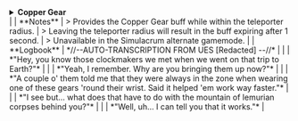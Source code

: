 <details>
<summary><strong>Copper Gear</strong></summary>

| **Title**       | **Description**                                                                                                                                                   |
|------------------|-------------------------------------------------------------------------------------------------------------------------------------------------------------------|
| **Name**        | <span style="color: grey; font-weight: bold;">Copper Gear</span>                                                                                                  |
| **Description** | Increase attack speed while within the Teleporter zone.                                                                                                           |
| **Details**     | Increase <span style="color: yellow; font-weight: bold;">attack speed</span> by <span style="color: yellow; font-weight: bold;">25%</span> (<em>+25% per stack</em>) while inside the Teleporter zone. |
| **Rarity**      | <span style="color: grey;">Common</span>                                                                                                                          |
| **Category**    | Damage, HoldoutZoneRelated                                                                                                                                        |
| **Corrupt**     | <span style="color: purple; font-weight: bold;">Brass Screws</span>                                                                                               |
| **Stats**       | <details><summary><strong>View Stats Grid</strong></summary><br>
  
  | **Stat**        | **Value**    | **Stack**   | **Add**    |
  |----------------|-------------|------------|-------------|
  | Attack Speed   | 25%         | Linear     | +25%        |

</details>                                                                                                                                                                           |
| **Notes**       | > Provides the Copper Gear buff while within the teleporter radius.                                                                                               |
> Leaving the teleporter radius will result in the buff expiring after 1 second.                                                                                                 |
> Unavailable in the Simulacrum alternate gamemode.                                                                                                                             |
| **Logbook**     | *//--AUTO-TRANSCRIPTION FROM UES [Redacted] --//*                                                                                                                 |
|                  | *"Hey, you know those clockmakers we met when we went on that trip to Earth?"*                                                                                  |
|                  | *"Yeah, I remember. Why are you bringing them up now?"*                                                                                                        |
|                  | *"A couple o' them told me that they were always in the zone when wearing one of these gears 'round their wrist. Said it helped 'em work way faster."*         |
|                  | *"I see but… what does that have to do with the mountain of lemurian corpses behind you?"*                                                                    |
|                  | *"Well, uh… I can tell you that it works."*                                                                                                                     |

</details>
